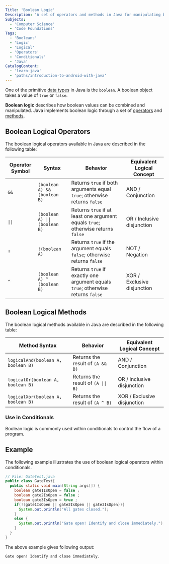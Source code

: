 ```yaml
---
Title: 'Boolean Logic'
Description: 'A set of operators and methods in Java for manipulating booleans.'
Subjects:
  - 'Computer Science'
  - 'Code Foundations'
Tags:
  - 'Booleans'
  - 'Logic'
  - 'Logical'
  - 'Operators'
  - 'Conditionals'
  - 'Java'
CatalogContent:
  - 'learn-java'
  - 'paths/introduction-to-android-with-java'
---
```


One of the primitive [data types](https://www.codecademy.com/resources/docs/java/data-types) in Java is the `boolean`. A boolean object takes a value of `true` or `false`.

**Boolean logic** describes how boolean values can be combined and manipulated. Java implements boolean logic through a set of [operators](https://www.codecademy.com/resources/docs/java/operators) and [methods](https://www.codecademy.com/resources/docs/java/methods).

## Boolean Logical Operators

The boolean logical operators available in Java are described in the following table:

| Operator Symbol | Syntax                         | Behavior                                                                         | Equivalent Logical Concept  |
| --------------- | ------------------------------ | -------------------------------------------------------------------------------- | --------------------------- |
| `&&`            | `(boolean A) && (boolean B)`   | Returns `true` if both arguments equal `true`; otherwise returns `false`         | AND / Conjunction           |
| `\|\|`          | `(boolean A) \|\| (boolean B)` | Returns `true` if at least one argument equals `true`; otherwise returns `false` | OR / Inclusive disjunction  |
| `!`             | `!(boolean A)`                 | Returns `true` if the argument equals `false`; otherwise returns `false`         | NOT / Negation              |
| `^`             | `(boolean A) ^ (boolean B)`    | Returns `true` if exactly one argument equals `true`; otherwise returns `false`  | XOR / Exclusive disjunction |

## Boolean Logical Methods

The boolean logical methods available in Java are described in the following table:

| Method Syntax                      | Behavior                           | Equivalent Logical Concept  |
| ---------------------------------- | ---------------------------------- | --------------------------- |
| `logicalAnd(boolean A, boolean B)` | Returns the result of `(A && B)`   | AND / Conjunction           |
| `logicalOr(boolean A, boolean B)`  | Returns the result of `(A \|\| B)` | OR / Inclusive disjunction  |
| `logicalXor(boolean A, boolean B)` | Returns the result of `(A ^ B)`    | XOR / Exclusive disjunction |

### Use in Conditionals

Boolean logic is commonly used within conditionals to control the flow of a program.

## Example

The following example illustrates the use of boolean logical operators within conditionals.

```java
// File: GateTest.java
public class GateTest{
  public static void main(String args[]) {
    boolean gate1IsOpen = false ;
    boolean gate2IsOpen = false ;
    boolean gate3IsOpen = true ;
    if(!(gate1IsOpen || gate2IsOpen || gate3IsOpen)){
      System.out.println("All gates closed.");
    }
    else {
      System.out.println("Gate open! Identify and close immediately.");
    }
  }
}
```

The above example gives following output:

```shell
Gate open! Identify and close immediately.
```
